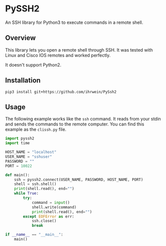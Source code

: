 # PySSH2
An SSH library for Python3 to execute commands in a remote shell.

## Overview

This library lets you open a remote shell through SSH. It was tested with Linux and Cisco IOS remotes and worked perfectly.

It doesn't support Python2.

## Installation

```
pip3 install git+https://github.com/ihrwein/PySsh2
```

## Usage

The following example works like the `ssh` command. It reads from your stdin and sends the commands to the remote computer. You can find this example as the `clissh.py` file.


```python
import pyssh2
import time

HOST_NAME = "localhost"
USER_NAME = "sshuser"
PASSWORD = ""
PORT = 10022

def main():
    ssh = pyssh2.connect(USER_NAME, PASSWORD, HOST_NAME, PORT)
    shell = ssh.shell()
    print(shell.read(), end="")
    while True:
        try:
            command = input()
            shell.write(command)
            print(shell.read(), end="")
        except EOFError as err:
            ssh.close()
            break

if __name__ == "__main__":
    main()
```
